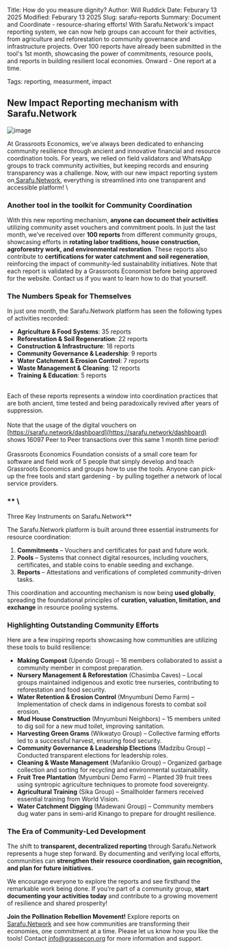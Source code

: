 Title: How do you measure dignity?
Author: Will Ruddick
Date: Feburary 13 2025
Modified: Feburary 13 2025
Slug: sarafu-reports
Summary: Document and Coordinate - resource-sharing efforts! With Sarafu.Network's impact reporting system, we can now help groups can account for their activities, from agriculture and reforestation to community governance and infrastructure projects. Over 100 reports have already been submitted in the tool's 1st month, showcasing the power of commitments, resource pools, and reports in building resilient local economies. Onward - One report at a time.

Tags: reporting, measurment, impact


## New Impact Reporting mechanism with Sarafu.Network

![image](images/blog/sarafu-reports1.webp)

At Grassroots Economics, we’ve always been dedicated to enhancing community resilience through ancient and innovative financial and resource coordination tools. For years, we relied on field validators and WhatsApp groups to track community activities, but keeping records and ensuring transparency was a challenge. Now, with our new impact reporting system on[ Sarafu.Network](https://sarafu.network/reports), everything is streamlined into one transparent and accessible platform! \



### **Another tool in the toolkit for Community Coordination**

With this new reporting mechanism, **anyone can document their activities** utilizing community asset vouchers and commitment pools. In just the last month, we’ve received over **100 reports** from different community groups, showcasing efforts in **rotating labor traditions, house construction, agroforestry work, and environmental restoration**. These reports also contribute to **certifications for water catchment and soil regeneration**, reinforcing the impact of community-led sustainability initiatives. Note that each report is validated by a Grassroots Economist before being approved for the website. Contact us if you want to learn how to do that yourself.


### **The Numbers Speak for Themselves**

In just one month, the Sarafu.Network platform has seen the following types of activities recorded:



* **Agriculture & Food Systems**: 35 reports
* **Reforestation & Soil Regeneration**: 22 reports
* **Construction & Infrastructure**: 18 reports
* **Community Governance & Leadership**: 9 reports
* **Water Catchment & Erosion Control**: 7 reports
* **Waste Management & Cleaning**: 12 reports
* **Training & Education**: 5 reports

 \
Each of these reports represents a window into coordination practices that are both ancient, time tested and being paradoxically revived after years of suppression. \
 \
Note that the usage of the digital vouchers on [https://sarafu.network/dashboard](https://sarafu.network/dashboard) shows 16097 Peer to Peer transactions over this same 1 month time period! \
 \
Grassroots Economics Foundation consists of a small core team for software and field work of 5 people that simply develop and teach Grassroots Economics and groups how to use the tools. Anyone can pick-up the free tools and start gardening - by pulling together a network of local service providers.


### ** \
Three Key Instruments on Sarafu.Network**

The Sarafu.Network platform is built around three essential instruments for resource coordination:



1. **Commitments** – Vouchers and certificates for past and future work.
2. **Pools** – Systems that connect digital resources, including vouchers, certificates, and stable coins to enable seeding and exchange.
3. **Reports** – Attestations and verifications of completed community-driven tasks.

This coordination and accounting mechanism is now being **used globally**, spreading the foundational principles of **curation, valuation, limitation, and exchange** in resource pooling systems.


### **Highlighting Outstanding Community Efforts**

Here are a few inspiring reports showcasing how communities are utilizing these tools to build resilience:



* **Making Compost** (Upendo Group) – 16 members collaborated to assist a community member in compost preparation.
* **Nursery Management & Reforestation** (Chasimba Caves) – Local groups maintained indigenous and exotic tree nurseries, contributing to reforestation and food security.
* **Water Retention & Erosion Control** (Mnyumbuni Demo Farm) – Implementation of check dams in indigenous forests to combat soil erosion.
* **Mud House Construction** (Mnyumbuni Neighbors) – 15 members united to dig soil for a new mud toilet, improving sanitation.
* **Harvesting Green Grams** (Wikwatyo Group) – Collective farming efforts led to a successful harvest, ensuring food security.
* **Community Governance & Leadership Elections** (Madzibu Group) – Conducted transparent elections for leadership roles.
* **Cleaning & Waste Management** (Mafanikio Group) – Organized garbage collection and sorting for recycling and environmental sustainability.
* **Fruit Tree Plantation** (Myumbuni Demo Farm) – Planted 39 fruit trees using syntropic agriculture techniques to promote food sovereignty.
* **Agricultural Training** (Sika Group) – Smallholder farmers received essential training from World Vision.
* **Water Catchment Digging** (Madewani Group) – Community members dug water pans in semi-arid Kinango to prepare for drought resilience.


### **The Era of Community-Led Development**

The shift to **transparent, decentralized reporting** through Sarafu.Network represents a huge step forward. By documenting and verifying local efforts, communities can **strengthen their resource coordination, gain recognition, and plan for future initiatives.**

We encourage everyone to explore the reports and see firsthand the remarkable work being done. If you’re part of a community group, **start documenting your activities today** and contribute to a growing movement of resilience and shared prosperity!

**Join the Pollination Rebellion Movement!** Explore reports on[ Sarafu.Network](https://sarafu.network/reports) and see how communities are transforming their economies, one commitment at a time. Please let us know how you like the tools! Contact info@grassecon.org for more information and support.

